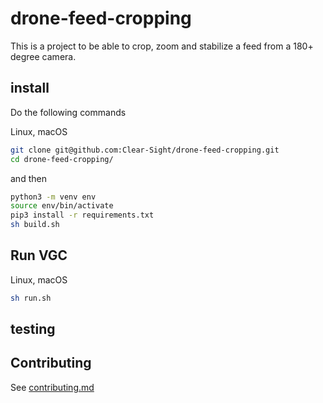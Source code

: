 # drone-feed-cropping

This is a  project to be able to crop, zoom and stabilize a feed from a 180+ degree camera.


## install

Do the following commands 

Linux, macOS
```bash
git clone git@github.com:Clear-Sight/drone-feed-cropping.git
cd drone-feed-cropping/
```
and then
```bash
python3 -m venv env
source env/bin/activate
pip3 install -r requirements.txt
sh build.sh
```

## Run VGC

Linux, macOS
```bash
sh run.sh
```

## testing 

## Contributing
See [contributing.md](https://github.com/Clear-Sight/drone-feed-cropping/blob/development/.github/contributing.md)

